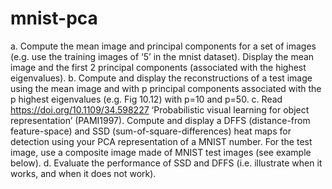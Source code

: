 # mnist-pca

a. Compute the mean image and principal components for a set of images (e.g. use the
training images of ‘5’ in the mnist dataset). Display the mean image and the first 2
principal components (associated with the highest eigenvalues).
b. Compute and display the reconstructions of a test image using the mean image and with
p principal components associated with the p highest eigenvalues (e.g. Fig 10.12) with
p=10 and p=50.
c. Read https://doi.org/10.1109/34.598227 ‘Probabilistic visual learning for object
representation’ (PAMI1997). Compute and display a DFFS (distance-from feature-space) and SSD (sum-of-square-differences) heat maps for detection using your PCA representation of a MNIST number. For the test image, use a composite image made of
MNIST test images (see example below).
d. Evaluate the performance of SSD and DFFS (i.e. illustrate when it works, and when it does
not work).
